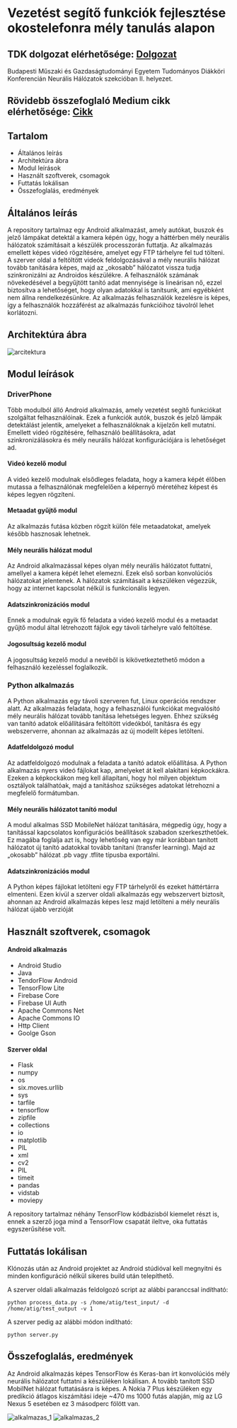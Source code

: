 # Vezetést segítő funkciók fejlesztése okostelefonra mély tanulás alapon

## TDK dolgozat elérhetősége: [Dolgozat](http://tdk.bme.hu/VIK/Neural/Vezetest-segito-funkciok-fejlesztese)
 Budapesti Műszaki és Gazdaságtudományi Egyetem Tudományos Diákköri Konferencián Neurális Hálózatok szekcióban II. helyezet.

## Rövidebb összefoglaló Medium cikk elérhetősége: [Cikk](https://medium.com/@SmartLabAI/vezet%C3%A9st-seg%C3%ADt%C5%91-funkci%C3%B3k-fejleszt%C3%A9se-okostelefonra-m%C3%A9ly-tanul%C3%A1s-alapon-c4f42f0423ca)

## Tartalom

- Általános leírás
- Architektúra ábra
- Modul leírások
- Használt szoftverek, csomagok
- Futtatás lokálisan 
- Összefoglalás, eredmények

## Általános leírás
A repository tartalmaz egy Android alkalmazást, amely autókat, buszok és jelző lámpákat detektál a kamera képén úgy, hogy a háttérben mély neurális hálózatok számításait a készülék processzorán futtatja. Az alkalmazás emellett képes videó rögzítésére, amelyet egy FTP tárhelyre fel tud tölteni. A szerver oldal a feltöltött videók feldolgozásával a mély neurális hálózat tovább tanítására képes, majd az „okosabb” hálózatot vissza tudja szinkronizálni az Androidos készülékre. A felhasználók számának növekedésével a begyűjtött tanító adat mennyisége is lineárisan nő, ezzel biztosítva a lehetőséget, hogy olyan adatokkal is tanítsunk, ami egyébként nem állna rendelkezésünkre. Az alkalmazás felhasználók kezelésre is képes, így a felhasználók hozzáférést az alkalmazás funkcióihoz távolról lehet korlátozni.

## Architektúra ábra
![arcitektura](pics/deployment.png)

## Modul leírások

### DriverPhone 
Több modulból álló Android alkalmazás, amely vezetést segítő funkciókat szolgáltat felhasználóinak. Ezek a funkciók autók, buszok és jelző lámpák detektálást jelentik, amelyeket a felhasználóknak a kijelzőn kell mutatni. Emellett videó rögzítésére, felhasználó beállításokra, adat szinkronizálásokra és mély neurális hálózat konfigurációjára is lehetőséget ad. 

#### Videó kezelő modul 
A videó kezelő modulnak elsődleges feladata, hogy a kamera képét élőben mutassa a felhasználónak megfelelően a képernyő méretéhez képest és képes legyen rögzíteni.

#### Metaadat gyűjtő modul 
Az alkalmazás futása közben rögzít külön féle metaadatokat, amelyek később hasznosak lehetnek.

#### Mély neurális hálózat modul 
Az Android alkalmazással képes olyan mély neurális hálózatot futtatni, amellyel a kamera képét lehet elemezni. Ezek első sorban konvolúciós hálózatokat jelentenek. A hálózatok számításait a készüléken végezzük, hogy az internet kapcsolat nélkül is funkcionális legyen.

#### Adatszinkronizációs modul 
Ennek a modulnak egyik fő feladata a videó kezelő modul és a metaadat gyűjtő modul által létrehozott fájlok egy távoli tárhelyre való feltöltése.

#### Jogosultság kezelő modul 
A jogosultság kezelő modul a nevéből is kikövetkeztethető módon a felhasználó kezeléssel foglalkozik. 
### Python alkalmazás 
A Python alkalmazás egy távoli szerveren fut, Linux operációs rendszer alatt. Az alkalmazás feladata, hogy a felhasználói funkciókat megvalósító mély neurális hálózat tovább tanítása lehetséges legyen. Ehhez szükség van tanító adatok előállítására feltöltött videókból, tanításra és egy webszerverre, ahonnan az alkalmazás az új modellt képes letölteni.  

#### Adatfeldolgozó modul 
Az adatfeldolgozó modulnak a feladata a tanító adatok előállítása. A Python alkalmazás nyers videó fájlokat kap, amelyeket át kell alakítani képkockákra. Ezeken a képkockákon meg kell állapítani, hogy hol milyen objektum osztályok találhatóak, majd a tanításhoz szükséges adatokat létrehozni a megfelelő formátumban. 

#### Mély neurális hálózatot tanító modul 
A modul alkalmas SSD MobileNet hálózat tanítására, mégpedig úgy, hogy a tanítással kapcsolatos konfigurációs beállítások szabadon szerkeszthetőek. Ez magába foglalja azt is, hogy lehetőség van egy már korábban tanított hálózatot új tanító adatokkal tovább tanítani (transfer learning). Majd az „okosabb” hálózat .pb vagy .tflite típusba exportálni. 

#### Adatszinkronizációs modul 
A Python képes fájlokat letölteni egy FTP tárhelyről és ezeket háttértárra elmenteni. Ezen kívül a szerver oldali alkalmazás egy webszervert biztosít, ahonnan az Android alkalmazás képes lesz majd letölteni a mély neurális hálózat újabb verzióját

## Használt szoftverek, csomagok
#### Android alkalmazás
- Android Studio
- Java
- TendorFlow Android
- TensorFlow Lite
- Firebase Core
- Firebase UI Auth
- Apache Commons Net
- Apache Commons IO
- Http Client 
- Goolge Gson

#### Szerver oldal
- Flask
- numpy
- os
- six.moves.urllib
- sys
- tarfile
- tensorflow
- zipfile
- collections
- io
- matplotlib
- PIL
- xml
- cv2
- PIL
- timeit
- pandas
- vidstab
- moviepy

A repository tartalmaz néhány TensorFlow kódbázisból kiemelet részt is, ennek a szerző joga mind a TensorFlow csapatát ileltve, oka  futtatás egyszerűsítése volt.

## Futtatás lokálisan 
Klónozás után az Android projektet az Android stúdióval kell megnyitni és minden konfiguráció nélkül sikeres build után telepíthető. 

A szerver oldali alkalmazás feldolgozó script az alábbi paranccsal indítható:
```
python process_data.py -s /home/atig/test_input/ -d /home/atig/test_output -v 1
```
A szerver pedig az alábbi módon indítható:
```
python server.py
```

## Összefoglalás, eredmények

Az Android alkalmazás képes TensorFlow és Keras-ban írt konvolúciós mély neurális hálózatot futtatni a készüléken lokálisan. A tovább tanított SSD MobilNet hálózat futtatásásra is képes. A Nokia 7 Plus készüléken egy predikció átlagos kiszámítási ideje ~470 ms 1000 futás alapján, míg az LG Nexus 5 esetében ez 3 másodperc fölött van.

![alkalmazas_1](pics/alkalmazas_1.PNG)
![alkalmazas_2](pics/alkalmazas_2.PNG)
